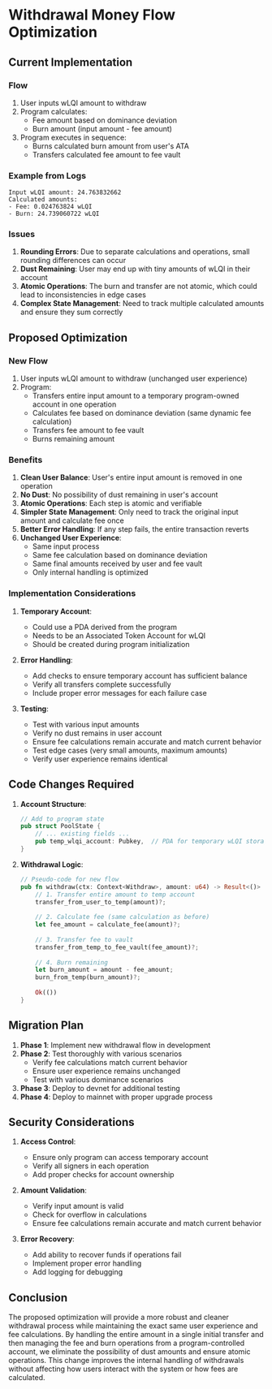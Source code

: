 # Withdrawal Money Flow Optimization

## Current Implementation

### Flow
1. User inputs wLQI amount to withdraw
2. Program calculates:
   - Fee amount based on dominance deviation
   - Burn amount (input amount - fee amount)
3. Program executes in sequence:
   - Burns calculated burn amount from user's ATA
   - Transfers calculated fee amount to fee vault

### Example from Logs
```
Input wLQI amount: 24.763832662
Calculated amounts:
- Fee: 0.024763824 wLQI
- Burn: 24.739060722 wLQI
```

### Issues
1. **Rounding Errors**: Due to separate calculations and operations, small rounding differences can occur
2. **Dust Remaining**: User may end up with tiny amounts of wLQI in their account
3. **Atomic Operations**: The burn and transfer are not atomic, which could lead to inconsistencies in edge cases
4. **Complex State Management**: Need to track multiple calculated amounts and ensure they sum correctly

## Proposed Optimization

### New Flow
1. User inputs wLQI amount to withdraw (unchanged user experience)
2. Program:
   - Transfers entire input amount to a temporary program-owned account in one operation
   - Calculates fee based on dominance deviation (same dynamic fee calculation)
   - Transfers fee amount to fee vault
   - Burns remaining amount

### Benefits
1. **Clean User Balance**: User's entire input amount is removed in one operation
2. **No Dust**: No possibility of dust remaining in user's account
3. **Atomic Operations**: Each step is atomic and verifiable
4. **Simpler State Management**: Only need to track the original input amount and calculate fee once
5. **Better Error Handling**: If any step fails, the entire transaction reverts
6. **Unchanged User Experience**: 
   - Same input process
   - Same fee calculation based on dominance deviation
   - Same final amounts received by user and fee vault
   - Only internal handling is optimized

### Implementation Considerations
1. **Temporary Account**:
   - Could use a PDA derived from the program
   - Needs to be an Associated Token Account for wLQI
   - Should be created during program initialization

2. **Error Handling**:
   - Add checks to ensure temporary account has sufficient balance
   - Verify all transfers complete successfully
   - Include proper error messages for each failure case

3. **Testing**:
   - Test with various input amounts
   - Verify no dust remains in user account
   - Ensure fee calculations remain accurate and match current behavior
   - Test edge cases (very small amounts, maximum amounts)
   - Verify user experience remains identical

## Code Changes Required

1. **Account Structure**:
   ```rust
   // Add to program state
   pub struct PoolState {
       // ... existing fields ...
       pub temp_wlqi_account: Pubkey,  // PDA for temporary wLQI storage
   }
   ```

2. **Withdrawal Logic**:
   ```rust
   // Pseudo-code for new flow
   pub fn withdraw(ctx: Context<Withdraw>, amount: u64) -> Result<()> {
       // 1. Transfer entire amount to temp account
       transfer_from_user_to_temp(amount)?;
       
       // 2. Calculate fee (same calculation as before)
       let fee_amount = calculate_fee(amount)?;
       
       // 3. Transfer fee to vault
       transfer_from_temp_to_fee_vault(fee_amount)?;
       
       // 4. Burn remaining
       let burn_amount = amount - fee_amount;
       burn_from_temp(burn_amount)?;
       
       Ok(())
   }
   ```

## Migration Plan

1. **Phase 1**: Implement new withdrawal flow in development
2. **Phase 2**: Test thoroughly with various scenarios
   - Verify fee calculations match current behavior
   - Ensure user experience remains unchanged
   - Test with various dominance scenarios
3. **Phase 3**: Deploy to devnet for additional testing
4. **Phase 4**: Deploy to mainnet with proper upgrade process

## Security Considerations

1. **Access Control**:
   - Ensure only program can access temporary account
   - Verify all signers in each operation
   - Add proper checks for account ownership

2. **Amount Validation**:
   - Verify input amount is valid
   - Check for overflow in calculations
   - Ensure fee calculations remain accurate and match current behavior

3. **Error Recovery**:
   - Add ability to recover funds if operations fail
   - Implement proper error handling
   - Add logging for debugging

## Conclusion

The proposed optimization will provide a more robust and cleaner withdrawal process while maintaining the exact same user experience and fee calculations. By handling the entire amount in a single initial transfer and then managing the fee and burn operations from a program-controlled account, we eliminate the possibility of dust amounts and ensure atomic operations. This change improves the internal handling of withdrawals without affecting how users interact with the system or how fees are calculated. 